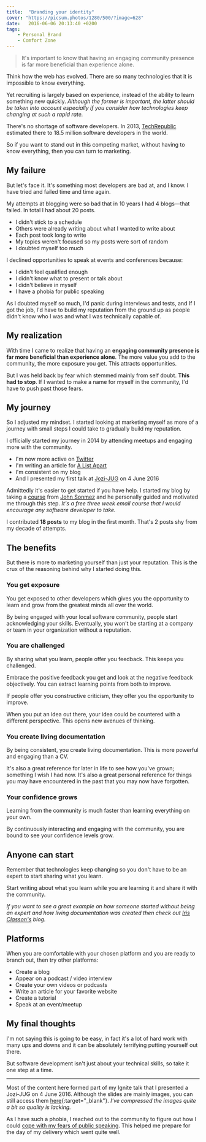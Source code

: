 ```yaml
---
title:  "Branding your identity"
cover: "https://picsum.photos/1280/500/?image=628"
date:   2016-06-06 20:13:40 +0200
tags:
    - Personal Brand 
    - Comfort Zone
---
```


> It's important to know that having an engaging community presence is far more
  beneficial than experience alone.

Think how the web has evolved. There are so many technologies that it is
impossible to know everything.

Yet recruiting is largely based on experience, instead of the ability to learn
something new quickly. *Although the former is important, the latter should be
taken into account especially if you consider how technologies keep changing
at such a rapid rate.*

There's no shortage of software developers. In 2013,
[TechRepublic](http://www.techrepublic.com/blog/european-technology/there-are-185-million-software-developers-in-the-world-but-which-country-has-the-most/)
estimated there to 18.5 million software developers in the world.

So if you want to stand out in this competing market, without having to know
everything, then you can turn to marketing.

## My failure
But let's face it. It's something most developers are bad at, and I know. I have
tried and failed time and time again.

My attempts at blogging were so bad that in 10 years I had 4 blogs&mdash;that
failed. In total I had about 20 posts.

* I didn't stick to a schedule
* Others were already writing about what I wanted to write about
* Each post took long to write
* My topics weren't focused so my posts were sort of random
* I doubted myself too much

I declined opportunities to speak at events and conferences because:

* I didn't feel qualified enough
* I didn't know what to present or talk about
* I didn't believe in myself
* I have a phobia for public speaking

As I doubted myself so much, I'd panic during interviews and tests, and If I got
the job, I'd have to build my reputation from the ground up as people didn't
know who I was and what I was technically capable of.

## My realization
With time I came to realize that having an **engaging community presence
is far more beneficial than experience alone**. The more value you add to the
community, the more exposure you get. This attracts opportunities.

But I was held back by fear which stemmed mainly from self doubt.
**This had to stop**. If I wanted to make a name for myself in the community,
I'd have to push past those fears.

## My journey
So I adjusted my mindset. I started looking at marketing myself as more of a
journey with small steps I could take to gradually build my reputation.

I officially started my journey in 2014 by attending meetups and engaging
more with the community.

* I'm now more active on [Twitter](https://twitter.com/cbillowes)
* I'm writing an article for [A List Apart](http://alistapart.com)
* I'm consistent on my blog
* And I presented my first talk at
  [Jozi-JUG](http://meetup.com/Jozi-JUG/events/229688441/) on 4 June 2016

Admittedly it's easier to get started if you have help. I started my blog by
taking a [course](http://devcareerboost.com/blog-course/) from
[John Sonmez](https://twitter.com/jsonmez) and he personally guided and
motivated me through this step. *It's a free three week email course
that I would encourage any software developer to take.*

I contributed **18 posts** to my blog in the first month. That's 2 posts shy
from my decade of attempts.

## The benefits
But there is more to marketing yourself than just your reputation. This is the
crux of the reasoning behind why I started doing this.

### You get exposure
You get exposed to other developers which gives you the opportunity to learn
and grow from the greatest minds all over the world.

By being engaged with your local software community, people start acknowledging
your skills. Eventually, you won't be starting at a company or team in your
organization without a reputation.

### You are challenged
By sharing what you learn, people offer you feedback. This keeps you challenged.

Embrace the positive feedback you get and look at the negative feedback
objectively. You can extract learning points from both to improve.

If people offer you constructive criticism, they offer you the opportunity to
improve.

When you put an idea out there, your idea could be countered with a different
perspective. This opens new avenues of thinking.

### You create living documentation
By being consistent, you create living documentation. This is more powerful
and engaging than a CV.

It's also a great reference for later in life to see how you've grown;
something I wish I had now. It's also a great personal reference for things
you may have encountered in the past that you may now have forgotten.

### Your confidence grows
Learning from the community is much faster than learning everything on your
own.

By continuously interacting and engaging with the community, you are bound to
see your confidence levels grow.

## Anyone can start
Remember that technologies keep changing so you don't have to be an expert to
start sharing what you learn.

Start writing about what you learn while you are learning it and share it with
the community.

*If you want to see a great example on how someone started without being an
expert and how living documentation was created then check out
[Iris Classon's](http://irisclasson.com) blog.*

## Platforms
When you are comfortable with your chosen platform and you are ready to branch
out, then try other platforms:

* Create a blog
* Appear on a podcast / video interview
* Create your own videos or podcasts
* Write an article for your favorite website
* Create a tutorial
* Speak at an event/meetup

## My final thoughts
I'm not saying this is going to be easy, in fact it's a lot of hard work with
many ups and downs and it can be absolutely terrifying putting yourself out
there.

But software development isn't just about your technical skills, so take it
one step at a time.

---
Most of the content here formed part of my Ignite talk that I presented a
Jozi-JUG on 4 June 2016. Although the slides are mainly images, you can still
access them [here](/slides/branding-your-identity/){:target="\_blank"}. *I've
compressed the images quite a bit so quality is lacking.*

As I have such a phobia, I reached out to the community to figure out how
I could
[cope with my fears of public speaking](/blog/coping-with-fears-of-public-speaking/).
This helped me prepare for the day of my delivery which went quite well.
